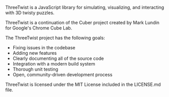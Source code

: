 ThreeTwist is a JavaScript library for simulating, visualizing, and interacting with 3D twisty puzzles.

ThreeTwist is a continuation of the Cuber project created by Mark Lundin for Google's Chrome Cube Lab.

The ThreeTwist project has the following goals:

- Fixing issues in the codebase
- Adding new features
- Clearly documenting all of the source code
- Integration with a modern build system
- Thorough unit testing
- Open, community-driven development process

ThreeTwist is licensed under the MIT License included in the LICENSE.md file.